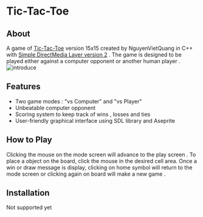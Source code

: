 # Tic-Tac-Toe

## About 
A game of [Tic-Tac-Toe](https://en.wikipedia.org/wiki/Tic-tac-toe) version 15x15 created by NguyenVietQuang in C++ with [Simple DirectMedia Layer version 2](https://www.libsdl.org/) . The game is designed to be played either against a computer opponent or another human player . ![introduce](https://media.giphy.com/media/v1.Y2lkPTc5MGI3NjExMTYwOGFhZTcwNTA0ODIwYTNhMDYzNGE3MTMzNTU1MzY4MTA3Mjc1MiZlcD12MV9pbnRlcm5hbF9naWZzX2dpZklkJmN0PWc/Pnp1z9EMemhmoEQWnt/giphy.gif)


## Features 
- Two game modes : "vs Computer" and "vs Player"
- Unbeatable computer opponent 
- Scoring system to keep track of wins , losses and ties
- User-friendly graphical interface using SDL library and Aseprite

## How to Play
Clicking the mouse on the mode screen will advance to the play screen . To place a object on the board, click the mouse in the desired cell area. Once a win or draw message is display, clicking on home symbol will return to the mode screen or clicking again on board will make a new game .

## Installation 
Not supported yet
